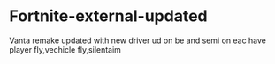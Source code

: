 # Fortnite-external-updated
Vanta remake updated with new driver ud on be and semi on eac have player fly,vechicle fly,silentaim
